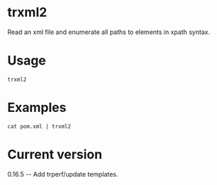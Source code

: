 # trxml2

Read an xml file and enumerate all paths to elements in xpath syntax.

# Usage

    trxml2

# Examples

    cat pom.xml | trxml2

# Current version

0.16.5 -- Add trperf/update templates.

